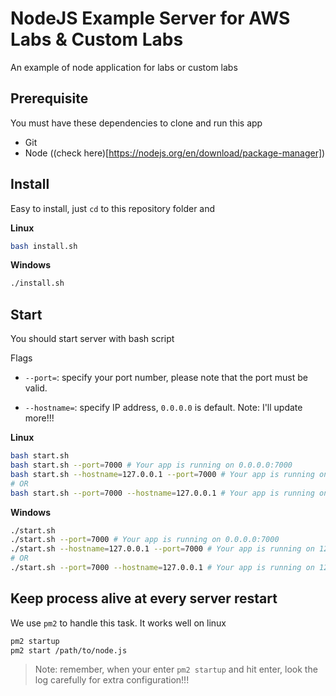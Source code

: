 # NodeJS Example Server for AWS Labs & Custom Labs
An example of node application for labs or custom labs

## Prerequisite
You must have these dependencies to clone and run this app
- Git
- Node ((check here)[https://nodejs.org/en/download/package-manager])

## Install
Easy to install, just `cd` to this repository folder and

**Linux**
```bash
bash install.sh
```

**Windows**
```bash
./install.sh
```

## Start
You should start server with bash script

Flags
- `--port=`: specify your port number, please note that the port must be valid.

- `--hostname=`: specify IP address, `0.0.0.0` is default.
 Note: I'll update more!!!

**Linux**
```bash
bash start.sh
bash start.sh --port=7000 # Your app is running on 0.0.0.0:7000
bash start.sh --hostname=127.0.0.1 --port=7000 # Your app is running on 127.0.0.1:7000
# OR
bash start.sh --port=7000 --hostname=127.0.0.1 # Your app is running on 127.0.0.1:7000
```

**Windows**
```bash
./start.sh
./start.sh --port=7000 # Your app is running on 0.0.0.0:7000
./start.sh --hostname=127.0.0.1 --port=7000 # Your app is running on 127.0.0.1:7000
# OR
./start.sh --port=7000 --hostname=127.0.0.1 # Your app is running on 127.0.0.1:7000
```

## Keep process alive at every server restart
We use `pm2` to handle this task. It works well on linux

```bash
pm2 startup
pm2 start /path/to/node.js
```

> Note: remember, when your enter `pm2 startup` and hit enter, look the log carefully for extra configuration!!!